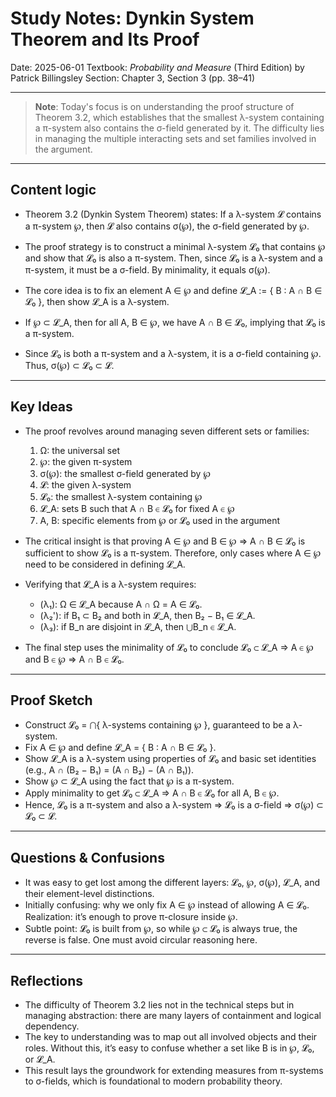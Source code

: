 # Study Notes: Dynkin System Theorem and Its Proof

Date: 2025-06-01
Textbook: *Probability and Measure* (Third Edition) by Patrick Billingsley
Section: Chapter 3, Section 3 (pp. 38–41)

---

> **Note**:
> Today's focus is on understanding the proof structure of Theorem 3.2, which establishes that the smallest λ-system containing a π-system also contains the σ-field generated by it. The difficulty lies in managing the multiple interacting sets and set families involved in the argument.

---

## Content logic

* Theorem 3.2 (Dynkin System Theorem) states:
  If a λ-system 𝓛 contains a π-system ℘, then 𝓛 also contains σ(℘), the σ-field generated by ℘.

* The proof strategy is to construct a minimal λ-system 𝓛₀ that contains ℘ and show that 𝓛₀ is also a π-system. Then, since 𝓛₀ is a λ-system and a π-system, it must be a σ-field. By minimality, it equals σ(℘).

* The core idea is to fix an element A ∈ ℘ and define
  𝓛\_A := { B : A ∩ B ∈ 𝓛₀ },
  then show 𝓛\_A is a λ-system.

* If ℘ ⊂ 𝓛\_A, then for all A, B ∈ ℘, we have A ∩ B ∈ 𝓛₀, implying that 𝓛₀ is a π-system.

* Since 𝓛₀ is both a π-system and a λ-system, it is a σ-field containing ℘. Thus,
  σ(℘) ⊂ 𝓛₀ ⊂ 𝓛.

---

## Key Ideas

* The proof revolves around managing seven different sets or families:

  1. Ω: the universal set
  2. ℘: the given π-system
  3. σ(℘): the smallest σ-field generated by ℘
  4. 𝓛: the given λ-system
  5. 𝓛₀: the smallest λ-system containing ℘
  6. 𝓛\_A: sets B such that A ∩ B ∈ 𝓛₀ for fixed A ∈ ℘
  7. A, B: specific elements from ℘ or 𝓛₀ used in the argument

* The critical insight is that proving A ∈ ℘ and B ∈ ℘ ⇒ A ∩ B ∈ 𝓛₀ is sufficient to show 𝓛₀ is a π-system. Therefore, only cases where A ∈ ℘ need to be considered in defining 𝓛\_A.

* Verifying that 𝓛\_A is a λ-system requires:

  * (λ₁): Ω ∈ 𝓛\_A because A ∩ Ω = A ∈ 𝓛₀.
  * (λ₂'): if B₁ ⊂ B₂ and both in 𝓛\_A, then B₂ − B₁ ∈ 𝓛\_A.
  * (λ₃): if B\_n are disjoint in 𝓛\_A, then ⋃B\_n ∈ 𝓛\_A.

* The final step uses the minimality of 𝓛₀ to conclude 𝓛₀ ⊂ 𝓛\_A ⇒ A ∈ ℘ and B ∈ ℘ ⇒ A ∩ B ∈ 𝓛₀.

---

## Proof Sketch

* Construct 𝓛₀ = ⋂{ λ-systems containing ℘ }, guaranteed to be a λ-system.
* Fix A ∈ ℘ and define 𝓛\_A = { B : A ∩ B ∈ 𝓛₀ }.
* Show 𝓛\_A is a λ-system using properties of 𝓛₀ and basic set identities (e.g.,
  A ∩ (B₂ − B₁) = (A ∩ B₂) − (A ∩ B₁)).
* Show ℘ ⊂ 𝓛\_A using the fact that ℘ is a π-system.
* Apply minimality to get 𝓛₀ ⊂ 𝓛\_A ⇒ A ∩ B ∈ 𝓛₀ for all A, B ∈ ℘.
* Hence, 𝓛₀ is a π-system and also a λ-system ⇒ 𝓛₀ is a σ-field ⇒
  σ(℘) ⊂ 𝓛₀ ⊂ 𝓛.

---

## Questions & Confusions

* It was easy to get lost among the different layers: 𝓛₀, ℘, σ(℘), 𝓛\_A, and their element-level distinctions.
* Initially confusing: why we only fix A ∈ ℘ instead of allowing A ∈ 𝓛₀. Realization: it’s enough to prove π-closure inside ℘.
* Subtle point: 𝓛₀ is built from ℘, so while ℘ ⊂ 𝓛₀ is always true, the reverse is false. One must avoid circular reasoning here.

---

## Reflections

* The difficulty of Theorem 3.2 lies not in the technical steps but in managing abstraction: there are many layers of containment and logical dependency.
* The key to understanding was to map out all involved objects and their roles. Without this, it’s easy to confuse whether a set like B is in ℘, 𝓛₀, or 𝓛\_A.
* This result lays the groundwork for extending measures from π-systems to σ-fields, which is foundational to modern probability theory.
